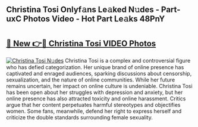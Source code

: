 ## Christina Tosi Onlyf𝚊ns Le𝚊ked N𝚞des - Part-uxC Photos Video - Hot Part Le𝚊ks 48PnY

# <h2><a href="http://ab73159.deff.icu/?id=Christina+Tosi">🔗 New 👉🔴 Christina Tosi VIDEO Photos</a></h2>

[![Christina Tosi N𝚞des](https://i.imgur.com/rIISA9y.gif)](http://ab73159.deff.icu/?id=Christina+Tosi)
Christina Tosi is a complex and controversial figure who has defied categorization. Her unique brand of online presence has captivated and enraged audiences, sparking discussions about censorship, sexualization, and the nature of online communities. While her future remains uncertain, her impact on online culture is undeniable. Christina Tosi has been open about her struggles with depression and anxiety, but her online presence has also attracted toxicity and online harassment. Critics argue that her content perpetuates harmful stereotypes and objectifies women. Some fans, meanwhile, defend her right to express herself and criticize the double standards surrounding female sexuality.
